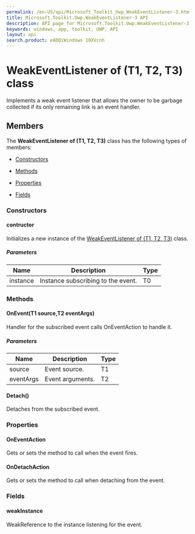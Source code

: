 ```yaml
---
permalink: /en-US/api/Microsoft_Toolkit_Uwp_WeakEventListener-3.htm
title: Microsoft.Toolkit.Uwp.WeakEventListener-3 API 
description: API page for Microsoft.Toolkit.Uwp.WeakEventListener-3
keywords: windows, app, toolkit, UWP, API
layout: api
search.product: eADQiWindows 10XVcnh
---
```



# WeakEventListener of (T1, T2, T3) class

Implements a weak event listener that allows the owner to be garbage collected if its only remaining link is an event handler.

## Members

The **WeakEventListener of (T1, T2, T3)** class has the following types of members:

* [Constructors](#Constructors)

* [Methods](#Methods)

* [Properties](#Properties)

* [Fields](#Fields)

### Constructors

#### contructor

Initializes a new instance of the [WeakEventListener of (T1, T2, T3)](Microsoft_Toolkit_Uwp_WeakEventListener-3.htm) class.

##### Parameters



| Name | Description | Type || --- | --- | --- || instance | Instance subscribing to the event. | T0 |


### Methods

#### OnEvent(T1 source,T2 eventArgs)

Handler for the subscribed event calls OnEventAction to handle it.

##### Parameters



| Name | Description | Type || --- | --- | --- || source | Event source. | T1 || eventArgs | Event arguments. | T2 |


#### Detach()

Detaches from the subscribed event.



### Properties

#### OnEventAction

Gets or sets the method to call when the event fires.



#### OnDetachAction

Gets or sets the method to call when detaching from the event.



### Fields

#### weakInstance

WeakReference to the instance listening for the event.


